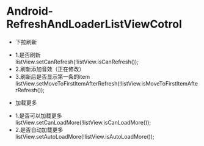 Android-RefreshAndLoaderListViewCotrol
======================================
- 下拉刷新
 + 1.是否刷新  
      listView.setCanRefresh(!listView.isCanRefresh());
 + 2.刷新添加音效（正在修改）
 + 3.刷新后是否显示第一条的item  
      listView.setMoveToFirstItemAfterRefresh(!listView.isMoveToFirstItemAfterRefresh());
- 加载更多
 + 1.是否可以加载更多  
      listView.setCanLoadMore(!listView.isCanLoadMore());
 + 2.是否自动加载更多  
      listView.setAutoLoadMore(!listView.isAutoLoadMore());
